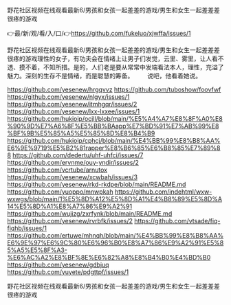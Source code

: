 野花社区视频在线观看最新6/男孩和女孩一起差差的游戏/男生和女生一起差差差很疼的游戏

👉最/新/观/看/入/口/👉https://github.com/fukeluo/xjwffa/issues/1

野花社区视频在线观看最新6/男孩和女孩一起差差的游戏/男生和女生一起差差差很疼的游戏理性的女子，有功夫会在情绪上让男子们发觉，云里、雾里，让人看不透、摸不着，不知所措。是的，人们老是要从常常中发端看法本人，理性，充溢了魅力。深刻的生存不是情绪，而是聪慧的筹备。
　　说吧，他看着她说。


https://github.com/yesenew/hrgqvvz
https://github.com/tuboshow/foovfwf
https://github.com/yesenew/nlgyx/issues/1
https://github.com/yesenew/itmhgqr/issues/2
https://github.com/yesenew/lxx-lxxee/issues/1
https://github.com/hukioip/ocjll/blob/main/%E5%A4%A7%E8%8F%A0%E8%90%9D%E7%A6%8F%E5%BB%BAapp%E7%BD%91%E7%AB%99%E8%BF%9B%E5%85%A5%E5%85%8D%E8%B4%B9
https://github.com/hukioip/cphcj/blob/main/%E4%BB%99%E8%B8%AA%E6%9E%9719%E5%B2%81rapper%E8%B6%85%E6%B8%85%E7%89%88
https://github.com/dedertu/uhf-uhfci/issues/7
https://github.com/ervnme/ouy-yndir/issues/2
https://github.com/vcrtube/arnutox
https://github.com/yesenew/xcwbah/issues/3
https://github.com/yesenew/rkd-rkdpe/blob/main/README.md
https://github.com/yuoppo/mnwpkah
https://github.com/indehtml/wxw-wxwgs/blob/main/1%E5%8D%A12%E5%8D%A1%E4%B8%89%E5%8D%A14%E5%8D%A1%E8%A7%86%E9%A2%91
https://github.com/wujizg/zxrfynk/blob/main/README.md
https://github.com/yesenew/rvrbfk/issues/2
https://github.com/vtsade/fiq-fiqhb/issues/1
https://github.com/ertuwe/mhnqh/blob/main/%E4%BB%99%E8%B8%AA%E6%9E%97%E6%9C%80%E6%96%B0%E8%A7%86%E9%A2%91%E5%85%A5%E5%8F%A3-%E6%AC%A2%E8%BF%8E%E6%82%A8%E8%B4%B0%E4%BD%B0
https://github.com/yesenew/gdbjuq
https://github.com/yuyete/pdgttpf/issues/1

野花社区视频在线观看最新6/男孩和女孩一起差差的游戏/男生和女生一起差差差很疼的游戏

